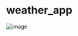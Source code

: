 # weather_app

![image](https://github.com/user-attachments/assets/282015ad-114b-43f5-95c2-7fdefcc1667f)
